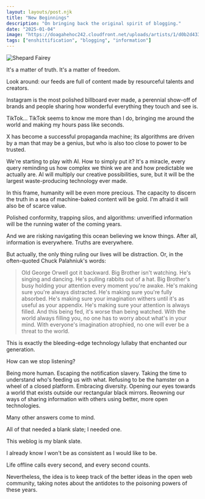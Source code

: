```yaml
---
layout: layouts/post.njk
title: "New Beginnings"
description: "On bringing back the original spirit of blogging."
date: "2025-01-04"
image: "https://doagahehoc242.cloudfront.net/uploads/artists/1/d0b2d433_6-eyes-wide-open-canvas-500.webp"
tags: ["enshittification", "blogging", "information"]
---
```


![Shepard Fairey](https://doagahehoc242.cloudfront.net/uploads/artists/1/d0b2d433_6-eyes-wide-open-canvas-500.webp)

It's a matter of truth.
It's a matter of freedom.

Look around: our feeds are full of content made by resourceful talents and creators.

Instagram is the most polished billboard ever made, a perennial show-off of brands and people sharing how wonderful everything they touch and see is.

TikTok... TikTok seems to know me more than I do, bringing me around the world and making my hours pass like seconds.

X has become a successful propaganda machine; its algorithms are driven by a man that may be a genius, but who is also too close to power to be trusted.

We're starting to play with AI. How to simply put it? It's a miracle, every query reminding us how complex we think we are and how predictable we actually are.
AI will multiply our creative possibilities, sure, but it will be the largest waste-producing technology ever made.

In this frame, humanity will be even more precious. The capacity to discern the truth in a sea of machine-baked content will be gold. I'm afraid it will also be of scarce value.

Polished conformity, trapping silos, and algorithms: unverified information will be the running water of the coming years.

And we are risking navigating this ocean believing we know things. After all, information is everywhere. Truths are everywhere.

But actually, the only thing ruling our lives will be distraction. Or, in the often-quoted Chuck Palahniuk's words:

> Old George Orwell got it backward. Big Brother isn't watching. He's singing and dancing. He's pulling rabbits out of a hat. Big Brother's busy holding your attention every moment you're awake. He's making sure you're always distracted. He's making sure you're fully absorbed. He's making sure your imagination withers until it's as useful as your appendix. He's making sure your attention is always filled. And this being fed, it's worse than being watched. With the world always filling you, no one has to worry about what's in your mind. With everyone's imagination atrophied, no one will ever be a threat to the world.

This is exactly the bleeding-edge technology lullaby that enchanted our generation.

How can we stop listening?

Being more human. Escaping the notification slavery. Taking the time to understand who's feeding us with what. Refusing to be the hamster on a wheel of a closed platform. Embracing diversity. Opening our eyes towards a world that exists outside our rectangular black mirrors. Reowning our ways of sharing information with others using better, more open technologies.

Many other answers come to mind.

All of that needed a blank slate; I needed one.

This weblog is my blank slate.

I already know I won't be as consistent as I would like to be.

Life offline calls every second, and every second counts.

Nevertheless, the idea is to keep track of the better ideas in the open web community, taking notes about the antidotes to the poisoning powers of these years.